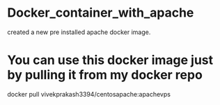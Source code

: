 # Docker_container_with_apache
created a new pre installed apache docker image.
# You can use this docker image just by pulling it from my docker repo
docker pull vivekprakash3394/centosapache:apachevps
